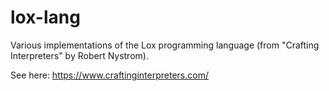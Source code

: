 # lox-lang

Various implementations of the Lox programming language (from "Crafting Interpreters" by Robert Nystrom).

See here: https://www.craftinginterpreters.com/
